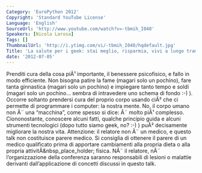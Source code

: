 ```yaml
---
Category: 'EuroPython 2012'
Copyright: 'Standard YouTube License'
Language: 'English'
SourceUrl: 'http://www.youtube.com/watch?v=-tbmih_I040'
Speakers: [Nicola Larosa]
Tags: []
ThumbnailUrl: 'http://i.ytimg.com/vi/-tbmih_I040/hqdefault.jpg'
Title: 'La salute per i geek: stai meglio, risparmia, vivi a lungo tramite la pigrizia'
date: '2012-07-05'
---
```

Prenditi cura della cosa piÃ¹ importante, il benessere psicofisico, e fallo in
modo efficiente. Non bisogna patire la fame (magari solo un pochino), fare
tanta ginnastica (magari solo un pochino) e impiegare tanto tempo e soldi
(magari solo un pochino… sembra di intravedere uno schema di fondo :-) ).
Occorre soltanto prendersi cura del proprio corpo usando ciÃ² che ci permette
di programmare i computer: la nostra mente. No, il corpo umano non Ã¨ una
“macchina”, come spesso si dice: Ã¨ molto piÃ¹ complesso. Ciononostante,
conoscere alcuni fatti, qualche principio guida e alcuni strumenti tecnologici
(dopo tutto siamo geek, no? :-) ) puÃ² decisamente migliorare la nostra vita.
Attenzione: il relatore non Ã¨ un medico, e questo talk non costituisce parere
medico. Si consiglia di ottenere il parere di un medico qualificato prima di
apportare cambiamenti alla propria dieta o alla propria
attivitÃ&nbsp_place_holder; fisica. NÃ¨ il relatore, nÃ¨ l’organizzazione
della conferenza saranno responsabili di lesioni o malattie derivanti
dall’applicazione di concetti discussi in questo talk.
